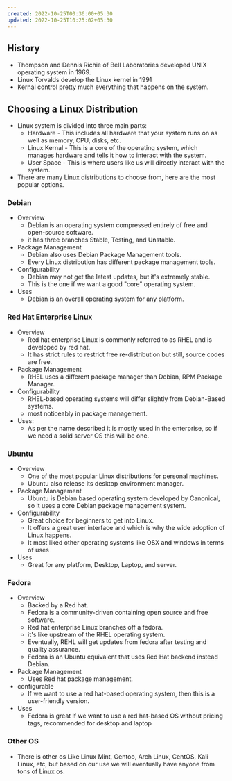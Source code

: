 ```yaml
---
created: 2022-10-25T00:36:00+05:30
updated: 2022-10-25T10:25:02+05:30
---
```


## History
- Thompson and Dennis Richie of Bell Laboratories developed UNIX operating system in 1969.
- Linux Torvalds develop the Linux kernel in 1991
- Kernal control pretty much everything that happens on the system.

## Choosing a Linux Distribution

- Linux system is divided into three main parts:
	- Hardware - This includes all hardware that your system runs on as well as memory, CPU, disks, etc.
	- Linux Kernal - This is a core of the operating system, which manages hardware and tells it how to interact with the system.
	- User Space - This is where users like us will directly interact with the system.
- There are many Linux distributions to choose from, here are the most popular options.

### Debian
- Overview
	- Debian is an operating system compressed entirely of free and open-source software.
	- it has three branches Stable, Testing, and Unstable.
- Package Management
	- Debian also uses Debian Package Management tools.
	- Every Linux distribution has different package management tools.
- Configurability
	- Debian may not get the latest updates, but it's extremely stable.
	- This is the one if we want a good "core" operating system.
- Uses
	- Debian is an overall operating system for any platform.

### Red Hat Enterprise Linux
- Overview
	- Red hat enterprise Linux is commonly referred to as RHEL and is developed by red hat.
	- It has strict rules to restrict free re-distribution but still, source codes are free.
- Package Management
	- RHEL uses a different package manager than Debian, RPM Package Manager.
- Configurability
	- RHEL-based operating systems will differ slightly from Debian-Based systems.
	- most noticeably in package management.
- Uses:
	- As per the name described it is mostly used in the enterprise, so if we need a solid server OS this will be one.

### Ubuntu
- Overview
	- One of the most popular Linux distributions for personal machines.
	- Ubuntu also release its desktop environment manager.
- Package Management
	- Ubuntu is Debian based operating system developed by Canonical, so it uses a core Debian package management system.
- Configurability
	- Great choice for beginners to get into Linux.
	- It offers a great user interface and which is why the wide adoption of Linux happens.
	- It most liked other operating systems like OSX and windows in terms of uses
- Uses
	- Great for any platform, Desktop, Laptop, and server.

### Fedora
- Overview
	- Backed by a Red hat.
	- Fedora is a community-driven containing open source and free software.
	- Red hat enterprise Linux branches off a fedora.
	- it's like upstream of the RHEL operating system.
	- Eventually, REHL will get updates from fedora after testing and quality assurance.
	- Fedora is an Ubuntu equivalent that uses Red Hat backend instead Debian.
- Package Management
	- Uses Red hat package management.
- configurable
	- If we want to use a red hat-based operating system, then this is a user-friendly version.
- Uses
	- Fedora is great if we want to use a red hat-based OS without pricing tags, recommended for desktop and laptop

### Other OS
- There is other os Like Linux Mint, Gentoo, Arch Linux, CentOS, Kali Linux, etc, but based on our use we will eventually have anyone from tons of Linux os.